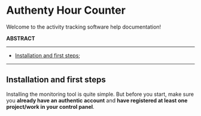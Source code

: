 # Authenty Hour Counter

Welcome to the activity tracking software help documentation!

**ABSTRACT**
**********
- [Installation and first steps](#instalacao);

**********


<div id='instalacao'/>

## Installation and first steps

Installing the monitoring tool is quite simple. But before you start, make sure you
**already have an authentic account** and
**have registered at least one project/work in your control panel**.
